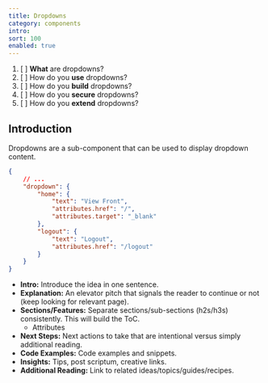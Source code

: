 ```yaml
---
title: Dropdowns
category: components
intro:
sort: 100
enabled: true
---
```


1. [ ] **What** are dropdowns?
1. [ ] How do you **use** dropdowns?
2. [ ] How do you **build** dropdowns?
3. [ ] How do you **secure** dropdowns?
4. [ ] How do you **extend** dropdowns?

## Introduction

Dropdowns are a sub-component that can be used to display dropdown content.

```json
{
    // ...
    "dropdown": {
        "home": {
            "text": "View Front",
            "attributes.href": "/",
            "attributes.target": "_blank"
        },
        "logout": {
            "text": "Logout",
            "attributes.href": "/logout"
        }
    }
}
```

- **Intro:** Introduce the idea in one sentence.
- **Explanation:** An elevator pitch that signals the reader to continue or not (keep looking for relevant page).
- **Sections/Features:** Separate sections/sub-sections (h2s/h3s) consistently. This will build the ToC.
    - Attributes
- **Next Steps:** Next actions to take that are intentional versus simply additional reading.
- **Code Examples:** Code examples and snippets.
- **Insights:** Tips, post scriptum, creative links.
- **Additional Reading:** Link to related ideas/topics/guides/recipes.
